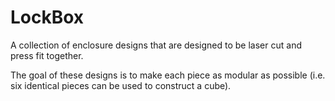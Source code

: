 LockBox
=======

A collection of enclosure designs that are designed to be laser cut and press fit together.

The goal of these designs is to make each piece as modular as possible (i.e. six identical pieces can be used to construct a cube). 
